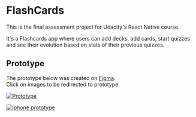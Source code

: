 # FlashCards  
This is the final assessment project for Udacity's React Native course.

It's a Flashcards app where users can add decks, add cards, start quizzes and see their evolution based on stats of their previous quizzes.

## Prototype  
The prototype below was created on [Figma](https://www.figma.com/).  
Click on images to be redirected to prototype.

[![Prototype](http://i.imgur.com/HXumiBh.png)](https://www.figma.com/file/KCrXYmm82SSXEas1IhGVipuB?embed_host=share&node-id=0%3A1&viewer=1)

[![Iphone prototype](http://i.imgur.com/dbIRpWe.png)](https://www.figma.com/proto/KCrXYmm82SSXEas1IhGVipuB/FlashCards?node-id=0%3A1&scaling=scale-down)   